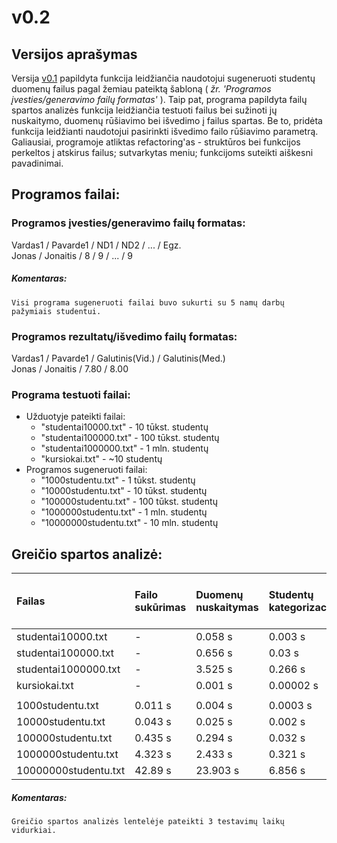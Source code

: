 # v0.2

## Versijos aprašymas
Versija [v0.1](https://github.com/guscila/objektinis/tree/v0.1-nauja) papildyta funkcija leidžiančia naudotojui sugeneruoti studentų duomenų failus pagal žemiau pateiktą šabloną ( *žr. 'Programos įvesties/generavimo failų formatas'* ). Taip pat, programa papildyta failų spartos analizės funkcija leidžiančia testuoti failus bei sužinoti jų nuskaitymo, duomenų rūšiavimo bei išvedimo į failus spartas. Be to, pridėta funkcija leidžianti naudotojui pasirinkti išvedimo failo rūšiavimo parametrą. Galiausiai, programoje atliktas refactoring'as - struktūros bei funkcijos perkeltos į atskirus failus; sutvarkytas meniu; funkcijoms suteikti aiškesni pavadinimai. <br>
## Programos failai:
### Programos įvesties/generavimo failų formatas:
Vardas1 / Pavarde1 / ND1 / ND2 / ... / Egz. <br>
Jonas / Jonaitis / 8 / 9 / ... / 9 <br>
##### Komentaras:
```
Visi programa sugeneruoti failai buvo sukurti su 5 namų darbų pažymiais studentui.
```
### Programos rezultatų/išvedimo failų formatas:
Vardas1 / Pavarde1 / Galutinis(Vid.) / Galutinis(Med.) <br>
Jonas / Jonaitis / 7.80 / 8.00 <br>
### Programa testuoti failai:
* Užduotyje pateikti failai:
  * "studentai10000.txt" - 10 tūkst. studentų <br>
  * "studentai100000.txt" - 100 tūkst. studentų <br>
  * "studentai1000000.txt" - 1 mln. studentų <br>
  * "kursiokai.txt" - ~10 studentų <br>
* Programos sugeneruoti failai:
  * "1000studentu.txt" - 1 tūkst. studentų <br>
  * "10000studentu.txt" - 10 tūkst. studentų <br>
  * "100000studentu.txt" - 100 tūkst. studentų <br>
  * "1000000studentu.txt" - 1 mln. studentų <br>
  * "10000000studentu.txt" - 10 mln. studentų <br>
## Greičio spartos analizė:
| Failas                 | Failo sukūrimas | Duomenų nuskaitymas | Studentų kategorizacija | Išvedimas į failą (*'Kietiakai'* (rez>=5))  | Išvedimas į failą (*'Vargšiukai'* (rez<5)) |
|:-----------------------|:----------------|:--------------------|:------------------------|:----------------------------|:-----------------------------------------------------------|
| studentai10000.txt     | -               | 0.058 s             | 0.003 s                 | 0.026 s                     | 0.019 s                                                    |
| studentai100000.txt    | -               | 0.656 s             | 0.03 s                  | 0.22 s                      | 0.155 s                                                    |
| studentai1000000.txt   | -               | 3.525 s             | 0.266 s                 | 2.241 s                     | 1.519 s                                                    |
| kursiokai.txt          | -               | 0.001 s             | 0.00002 s               | 0.001 s                     | 0.002 s                                                    |
|                        |                 |                     |                         |                             |                                                            |
| 1000studentu.txt       | 0.011 s         | 0.004 s             | 0.0003 s                | 0.004 s                     | 0.004 s                                                    |
| 10000studentu.txt      | 0.043 s         | 0.025 s             | 0.002 s                 | 0.025 s                     | 0.019 s                                                    |
| 100000studentu.txt     | 0.435 s         | 0.294 s             | 0.032 s                 | 0.218 s                     | 0.15 s                                                     |
| 1000000studentu.txt    | 4.323 s         | 2.433 s             | 0.321 s                 | 2.221 s                     | 1.5 s                                                      |
| 10000000studentu.txt   | 42.89 s         | 23.903 s            | 6.856 s                 | 22.169 s                    | 16.193 s                                                   |

##### Komentaras:
```
Greičio spartos analizės lentelėje pateikti 3 testavimų laikų vidurkiai.
```
